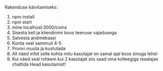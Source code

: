 Rakenduse käivitamiseks:

1. npm install
2. npm start
3. mine localhost:3000/coins
4. Sisesta kell ja kliendinimi koos teenuse vajadusega
5. Salvesta andmebaasi
6. Korda veel sammud 4-5
7. Proovi muuta ja kustutada
8. All näed infot selle kohta mitu kasutajat on samal ajal koos sinuga lehel
9. Kui näed seal rohkem kui 2 kasutajat siis saad oma kolleegiga reaalajas chattida
Head kasutamist!
